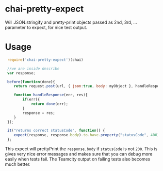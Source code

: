 chai-pretty-expect
==================

Will JSON.stringify and pretty-print objects passed as 2nd, 3rd, ... parameter to expect, for nice test output.

Usage
=====

```js
 require('chai-pretty-expect')(chai)

 //we are inside describe
 var response;

 before(function(done){
    return request.post(url, { json:true, body: myObject }, handleResponse); //post invalid json

    function handleResponse(err, res){
        if(err){
            return done(err);
        }
        response = res;
    }
 });

 it("returns correct statusCode", function() {
    expect(response, response.body).to.have.property("statusCode", 400);
 };

```

 This expect will prettyPrint the `response.body` if `statusCode` is not `200`. This is gives very nice error messages
  and makes sure that you can debug more easily when tests fail. The Teamcity output on failing tests also becomes
  much better.


